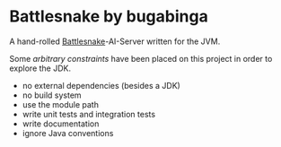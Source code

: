 # Battlesnake by bugabinga

A hand-rolled [Battlesnake]-AI-Server written for the JVM.

Some _arbitrary constraints_ have been placed on this project in order to explore the JDK.

- no external dependencies (besides a JDK)
- no build system
- use the module path
- write unit tests and integration tests
- write documentation
- ignore Java conventions



[Battlesnake]: https://play.battlesnake.com